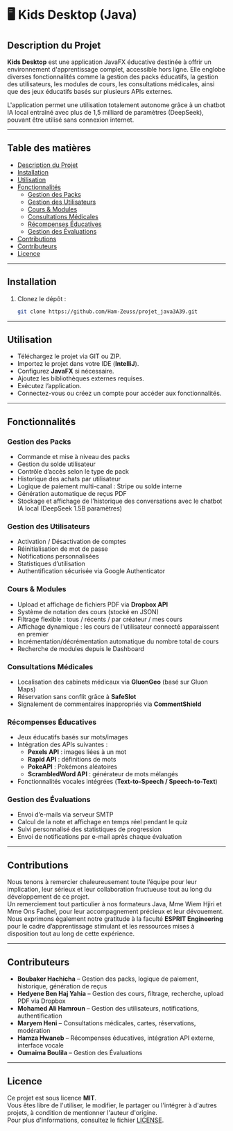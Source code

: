 
# 🖥️ Kids Desktop (Java)

## Description du Projet

**Kids Desktop** est une application JavaFX éducative destinée à offrir un environnement d'apprentissage complet, accessible hors ligne. Elle englobe diverses fonctionnalités comme la gestion des packs éducatifs, la gestion des utilisateurs, les modules de cours, les consultations médicales, ainsi que des jeux éducatifs basés sur plusieurs APIs externes.

L'application permet une utilisation totalement autonome grâce à un chatbot IA local entraîné avec plus de 1,5 milliard de paramètres (DeepSeek), pouvant être utilisé sans connexion internet.

---

## Table des matières

- [Description du Projet](#description-du-projet)
- [Installation](#installation)
- [Utilisation](#utilisation)
- [Fonctionnalités](#fonctionnalités)
  - [Gestion des Packs](#gestion-des-packs)
  - [Gestion des Utilisateurs](#gestion-des-utilisateurs)
  - [Cours & Modules](#cours--modules)
  - [Consultations Médicales](#consultations-médicales)
  - [Récompenses Éducatives](#récompenses-éducatives)
  - [Gestion des Évaluations](#gestion-des-évaluations)
- [Contributions](#contributions)
- [Contributeurs](#contributeurs)
- [Licence](#licence)

---

## Installation

1. Clonez le dépôt :  
   ```bash
   git clone https://github.com/Ham-Zeuss/projet_java3A39.git
   ```

---

## Utilisation

- Téléchargez le projet via GIT ou ZIP.  
- Importez le projet dans votre IDE (**IntelliJ**).  
- Configurez **JavaFX** si nécessaire.  
- Ajoutez les bibliothèques externes requises.  
- Exécutez l’application.  
- Connectez-vous ou créez un compte pour accéder aux fonctionnalités.  

---

## Fonctionnalités

### Gestion des Packs

- Commande et mise à niveau des packs  
- Gestion du solde utilisateur  
- Contrôle d’accès selon le type de pack  
- Historique des achats par utilisateur  
- Logique de paiement multi-canal : Stripe ou solde interne  
- Génération automatique de reçus PDF  
- Stockage et affichage de l’historique des conversations avec le chatbot IA local (DeepSeek 1.5B paramètres)

### Gestion des Utilisateurs

- Activation / Désactivation de comptes  
- Réinitialisation de mot de passe  
- Notifications personnalisées  
- Statistiques d’utilisation  
- Authentification sécurisée via Google Authenticator  

### Cours & Modules

- Upload et affichage de fichiers PDF via **Dropbox API**  
- Système de notation des cours (stocké en JSON)  
- Filtrage flexible : tous / récents / par créateur / mes cours  
- Affichage dynamique : les cours de l'utilisateur connecté apparaissent en premier  
- Incrémentation/décrémentation automatique du nombre total de cours  
- Recherche de modules depuis le Dashboard  

### Consultations Médicales

- Localisation des cabinets médicaux via **GluonGeo** (basé sur Gluon Maps)  
- Réservation sans conflit grâce à **SafeSlot**  
- Signalement de commentaires inappropriés via **CommentShield**  

### Récompenses Éducatives

- Jeux éducatifs basés sur mots/images  
- Intégration des APIs suivantes :  
  - **Pexels API** : images liées à un mot  
  - **Rapid API** : définitions de mots  
  - **PokeAPI** : Pokémons aléatoires  
  - **ScrambledWord API** : générateur de mots mélangés  
- Fonctionnalités vocales intégrées (**Text-to-Speech / Speech-to-Text**)  

### Gestion des Évaluations

- Envoi d’e-mails via serveur SMTP  
- Calcul de la note et affichage en temps réel pendant le quiz  
- Suivi personnalisé des statistiques de progression  
- Envoi de notifications par e-mail après chaque évaluation  

---

## Contributions

Nous tenons à remercier chaleureusement toute l’équipe pour leur implication, leur sérieux et leur collaboration fructueuse tout au long du développement de ce projet.  
Un remerciement tout particulier à nos formateurs Java, Mme Wiem Hjiri et Mme Ons Fadhel, pour leur accompagnement précieux et leur dévouement.  
Nous exprimons également notre gratitude à la faculté **ESPRIT Engineering** pour le cadre d’apprentissage stimulant et les ressources mises à disposition tout au long de cette expérience.

---

## Contributeurs

- **Boubaker Hachicha** – Gestion des packs, logique de paiement, historique, génération de reçus  
- **Hedyene Ben Haj Yahia** – Gestion des cours, filtrage, recherche, upload PDF via Dropbox  
- **Mohamed Ali Hamroun** – Gestion des utilisateurs, notifications, authentification  
- **Maryem Heni** – Consultations médicales, cartes, réservations, modération  
- **Hamza Hwaneb** – Récompenses éducatives, intégration API externe, interface vocale  
- **Oumaima Boulila** – Gestion des Évaluations  

---

## Licence

Ce projet est sous licence **MIT**.  
Vous êtes libre de l'utiliser, le modifier, le partager ou l'intégrer à d'autres projets, à condition de mentionner l'auteur d'origine.  
Pour plus d'informations, consultez le fichier [LICENSE](LICENSE).
